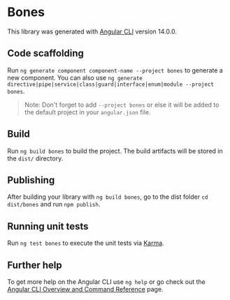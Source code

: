 # Bones

This library was generated with [Angular CLI](https://github.com/angular/angular-cli) version 14.0.0.

## Code scaffolding

Run `ng generate component component-name --project bones` to generate a new component. You can also use `ng generate directive|pipe|service|class|guard|interface|enum|module --project bones`.
> Note: Don't forget to add `--project bones` or else it will be added to the default project in your `angular.json` file. 

## Build

Run `ng build bones` to build the project. The build artifacts will be stored in the `dist/` directory.

## Publishing

After building your library with `ng build bones`, go to the dist folder `cd dist/bones` and run `npm publish`.

## Running unit tests

Run `ng test bones` to execute the unit tests via [Karma](https://karma-runner.github.io).

## Further help

To get more help on the Angular CLI use `ng help` or go check out the [Angular CLI Overview and Command Reference](https://angular.io/cli) page.
